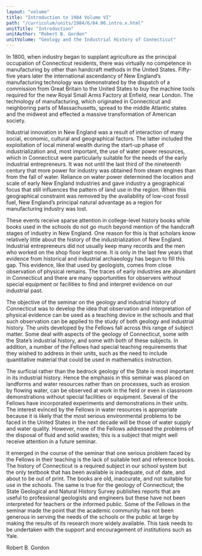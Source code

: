 ```yaml
---
layout: "volume"
title: "Introduction to 1984 Volume VI"
path: "/curriculum/units/1984/6/84.06.intro.x.html"
unitTitle: "Introduction"
unitAuthor: "Robert B. Gordon"
unitVolume: "Geology and the Industrial History of Connecticut"
---
```

<body>
<p>
In 1800, when industry began to supplant agriculture as the principal occupation of Connecticut residents, there was virtually no competence in manufacturing by other than handcraft methods in the United States. Fifty-five years later the international ascendancy of New England’s manufacturing technology was demonstrated by the dispatch of a commission from Great Britain to the United States to buy the machine tools required for the new Royal Small Arms Factory at Enfield, near London. The technology of manufacturing, which originated in Connecticut and neighboring parts of Massachusetts, spread to the middle Atlantic states and the midwest and effected a massive transformation of American society.
</p>
<p>
Industrial innovation in New England was a result of interaction of many social, economic, cultural and geographical factors. The latter included the exploitation of local mineral wealth during the start-up phase of industrialization and, most important, the use of water power resources, which in Connecticut were particularly suitable for the needs of the early industrial entrepreneurs. It was not until the last third of the nineteenth century that more power for industry was obtained from steam engines than from the fall of water. Reliance on water power determined the location and scale of early New England industries and gave industry a geographical focus that still influences the pattern of land use in the region. When this geographical constraint was removed by the availability of low-cost fossil fuel, New England’s principal natural advantage as a region for manufacturing industry was lost.
</p>
<p>
These events receive sparse attention in college-level history books while books used in the schools do not go much beyond mention of the handcraft stages of industry in New England. One reason for this is that scholars know relatively little about the history of the industrialization of New England. Industrial entrepreneurs did not usually keep many records and the men who worked on the shop floor kept none. It is only in the last few years that evidence from historical and industrial archaeology has begun to fill this gap. This evidence, like that used by geologists, comes from close observation of physical remains. The traces of early industries are abundant in Connecticut and there are many opportunities for observers without special equipment or facilities to find and interpret evidence on our industrial past.
</p>
<p>
The objective of the seminar on the geology and industrial history of Connecticut was to develop the idea that observation and interpretation of physical evidence can be used as a teaching device in the schools and that such observation can be applied to the study of both geology and industrial history. The units developed by the Fellows fall across this range of subject matter. Some deal with aspects of the geology of Connecticut, some with the State’s industrial history, and some with both of these subjects. In addition, a number of the Fellows had special teaching requirements that they wished to address in their units, such as the need to include quantitative material that could be used in mathematics instruction.
</p>
<p>
The surficial rather than the bedrock geology of the State is most important in its industrial history. Hence the emphasis in this seminar was placed on landforms and water resources rather than on processes, such as erosion by flowing water, can be observed at work in the field or even in classroom demonstrations without special facilities or equipment. Several of the Fellows have incorporated experiments and demonstrations in their units. The interest evinced by the Fellows in water resources is appropriate because it is likely that the most serious environmental problems to be faced in the United States in the next decade will be those of water supply and water quality. However, none of the Fellows addressed the problems of the disposal of fluid and solid wastes; this is a subject that might well receive attention in a future seminar.
</p>
<p>
It emerged in the course of the seminar that one serious problem faced by the Fellows in their teaching is the lack of suitable text and reference books. The history of Connecticut is a required subject in our school system but the only textbook that has been available is inadequate, out of date, and about to be out of print. The books are old, inaccurate, and not suitable for use in the schools. The same is true for the geology of Connecticut; the State Geological and Natural History Survey publishes reports that are useful to professional geologists and engineers but these have not been interpreted for teachers or the informed public. Some of the Fellows in the seminar made the point that the academic community has not been generous in serving the needs of the schools or the public at large by making the results of its research more widely available. This task needs to be undertaken with the support and encouragement of institutions such as Yale.
</p>
<p>
Robert B. Gordon
</p>
</body>
